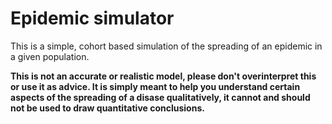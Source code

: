 # Epidemic simulator

This is a simple, cohort based simulation of the spreading of an epidemic in a given population.

**This is not an accurate or realistic model, please don't overinterpret this or use it as advice. It is simply meant to help you understand certain aspects
of the spreading of a disase qualitatively, it cannot and should not be used to draw quantitative conclusions.**
